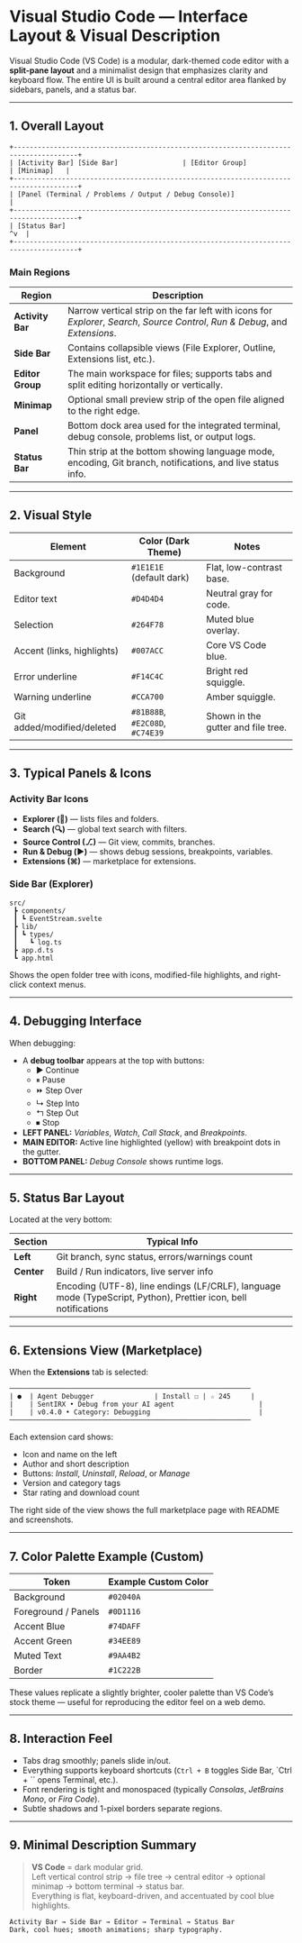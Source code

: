 # Visual Studio Code — Interface Layout & Visual Description

Visual Studio Code (VS Code) is a modular, dark-themed code editor with a **split-pane layout** and a minimalist design that emphasizes clarity and keyboard flow. The entire UI is built around a central editor area flanked by sidebars, panels, and a status bar.

---

## 1. Overall Layout

```
+--------------------------------------------------------------------------------------+
| [Activity Bar] [Side Bar]                | [Editor Group]              | [Minimap]   |
+--------------------------------------------------------------------------------------+
| [Panel (Terminal / Problems / Output / Debug Console)]                              |
+--------------------------------------------------------------------------------------+
| [Status Bar]                                                                     ^v  |
+--------------------------------------------------------------------------------------+
```

### Main Regions
| Region | Description |
|--------|--------------|
| **Activity Bar** | Narrow vertical strip on the far left with icons for *Explorer*, *Search*, *Source Control*, *Run & Debug*, and *Extensions*. |
| **Side Bar** | Contains collapsible views (File Explorer, Outline, Extensions list, etc.). |
| **Editor Group** | The main workspace for files; supports tabs and split editing horizontally or vertically. |
| **Minimap** | Optional small preview strip of the open file aligned to the right edge. |
| **Panel** | Bottom dock area used for the integrated terminal, debug console, problems list, or output logs. |
| **Status Bar** | Thin strip at the bottom showing language mode, encoding, Git branch, notifications, and live status info. |

---

## 2. Visual Style

| Element | Color (Dark Theme) | Notes |
|----------|--------------------|-------|
| Background | `#1E1E1E` (default dark) | Flat, low-contrast base. |
| Editor text | `#D4D4D4` | Neutral gray for code. |
| Selection | `#264F78` | Muted blue overlay. |
| Accent (links, highlights) | `#007ACC` | Core VS Code blue. |
| Error underline | `#F14C4C` | Bright red squiggle. |
| Warning underline | `#CCA700` | Amber squiggle. |
| Git added/modified/deleted | `#81B88B`, `#E2C08D`, `#C74E39` | Shown in the gutter and file tree. |

---

## 3. Typical Panels & Icons

### Activity Bar Icons
- **Explorer (📁)** — lists files and folders.
- **Search (🔍)** — global text search with filters.
- **Source Control (⎇)** — Git view, commits, branches.
- **Run & Debug (▶️)** — shows debug sessions, breakpoints, variables.
- **Extensions (⌘)** — marketplace for extensions.

### Side Bar (Explorer)
```
src/
 ┣ components/
 ┃ ┗ EventStream.svelte
 ┣ lib/
 ┃ ┗ types/
 ┃   ┗ log.ts
 ┣ app.d.ts
 ┗ app.html
```
Shows the open folder tree with icons, modified-file highlights, and right-click context menus.

---

## 4. Debugging Interface

When debugging:
- A **debug toolbar** appears at the top with buttons:
  - ▶ Continue
  - ⏸ Pause
  - ⏩ Step Over
  - ↳ Step Into
  - ↰ Step Out
  - ⏹ Stop
- **LEFT PANEL:** *Variables*, *Watch*, *Call Stack*, and *Breakpoints*.
- **MAIN EDITOR:** Active line highlighted (yellow) with breakpoint dots in the gutter.
- **BOTTOM PANEL:** *Debug Console* shows runtime logs.

---

## 5. Status Bar Layout

Located at the very bottom:

| Section | Typical Info |
|----------|---------------|
| **Left** | Git branch, sync status, errors/warnings count |
| **Center** | Build / Run indicators, live server info |
| **Right** | Encoding (UTF-8), line endings (LF/CRLF), language mode (TypeScript, Python), Prettier icon, bell notifications |

---

## 6. Extensions View (Marketplace)

When the **Extensions** tab is selected:

```
────────────────────────────────────────────────────────────
| ●  | Agent Debugger               | Install ☐ | ☆ 245     |
|    | SentIRX • Debug from your AI agent                     |
|    | v0.4.0 • Category: Debugging                           |
────────────────────────────────────────────────────────────
```

Each extension card shows:
- Icon and name on the left
- Author and short description
- Buttons: *Install*, *Uninstall*, *Reload*, or *Manage*
- Version and category tags
- Star rating and download count

The right side of the view shows the full marketplace page with README and screenshots.

---

## 7. Color Palette Example (Custom)

| Token | Example Custom Color |
|--------|----------------------|
| Background | `#02040A` |
| Foreground / Panels | `#0D1116` |
| Accent Blue | `#74DAFF` |
| Accent Green | `#34EE89` |
| Muted Text | `#9AA4B2` |
| Border | `#1C222B` |

These values replicate a slightly brighter, cooler palette than VS Code’s stock theme — useful for reproducing the editor feel on a web demo.

---

## 8. Interaction Feel

- Tabs drag smoothly; panels slide in/out.
- Everything supports keyboard shortcuts (`Ctrl + B` toggles Side Bar, `Ctrl + \`` opens Terminal, etc.).
- Font rendering is tight and monospaced (typically *Consolas*, *JetBrains Mono*, or *Fira Code*).
- Subtle shadows and 1-pixel borders separate regions.

---

## 9. Minimal Description Summary

> **VS Code** = dark modular grid.  
> Left vertical control strip → file tree → central editor → optional minimap → bottom terminal → status bar.  
> Everything is flat, keyboard-driven, and accentuated by cool blue highlights.

```
Activity Bar → Side Bar → Editor → Terminal → Status Bar
Dark, cool hues; smooth animations; sharp typography.
```
